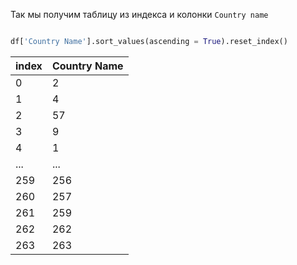 
Так мы получим таблицу из индекса и колонки `Country name` 

```python

df['Country Name'].sort_values(ascending = True).reset_index()


```

|index|Country Name|
|---|---|
|0|2|Afghanistan|
|1|4|Albania|
|2|57|Algeria|
|3|9|American Samoa|
|4|1|Andorra|
|...|...|...|
|259|256|West Bank and Gaza|
|260|257|World|
|261|259|Yemen, Rep.|
|262|262|Zambia|
|263|263|Zimbabwe|